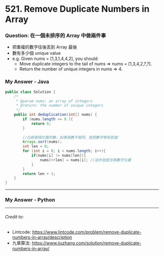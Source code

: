 # 521. Remove Duplicate Numbers in Array
### Question: 在一個未排序的 Array 中做兩件事
* 把重複的數字往後丟到 Array 最後
* 數有多少個 unique value
* e.g. Given nums = [1,3,1,4,4,2], you should:
  - Move duplicate integers to the tail of nums => nums = [1,3,4,2,?,?].
  - Return the number of unique integers in nums => 4.
 
### My Answer - Java
```Java
public class Solution {
    /*
     * @param nums: an array of integers
     * @return: the number of unique integers
     */
    public int deduplication(int[] nums) {
        if (nums.length <= 0 ){
            return 0;
        }
        
        //比較兩個位置的數，如果兩數不相同，就把數字移到前面
        Arrays.sort(nums);
        int len = 0;
        for (int i = 0; i < nums.length; i++){
            if(nums[i] != nums[len]){
                nums[++len] = nums[i]; //這步就是在移數字位置
            }
        }
        return len + 1;
    }
}
```

***

### My Answer - Python


***
###### Credit to: 
* Lintcode: https://www.lintcode.com/problem/remove-duplicate-numbers-in-array/description
* 九章算法: https://www.jiuzhang.com/solution/remove-duplicate-numbers-in-array/
